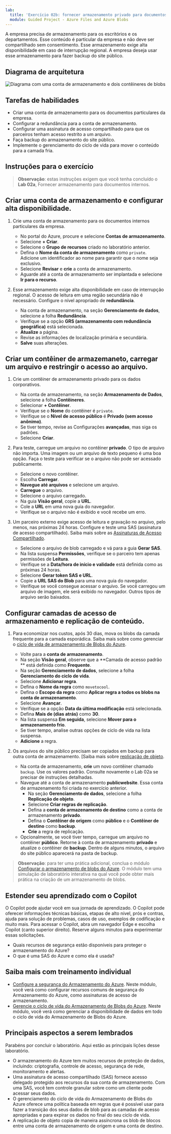 ```yaml
---
lab:
  title: 'Exercício 02b: fornecer armazenamento privado para documentos internos da empresa'
  module: Guided Project - Azure Files and Azure Blobs
---
```



A empresa precisa de armazenamento para os escritórios e os departamentos. Esse conteúdo é particular da empresa e não deve ser compartilhado sem consentimento. Esse armazenamento exige alta disponibilidade em caso de interrupção regional. A empresa deseja usar esse armazenamento para fazer backup do site público. 

## Diagrama de arquitetura

![Diagrama com uma conta de armazenamento e dois contêineres de blobs](../Media/task-3.png)

## Tarefas de habilidades
- Criar uma conta de armazenamento para os documentos particulares da empresa.
- Configurar a redundância para a conta de armazenamento. 
- Configurar uma assinatura de acesso compartilhado para que os parceiros tenham acesso restrito a um arquivo. 
- Faça backup do armazenamento do site público.
- Implemente o gerenciamento do ciclo de vida para mover o conteúdo para a camada fria.

## Instruções para o exercício

> **Observação**: estas instruções exigem que você tenha concluído o **Lab 02a**, Fornecer armazenamento para documentos internos.

## Criar uma conta de armazenamento e configurar alta disponibilidade.

1. Crie uma conta de armazenamento para os documentos internos particulares da empresa.
    - No portal do Azure, procure e selecione **Contas de armazenamento**.  
    - Selecione **+ Criar**. 
    - Selecione o **Grupo de recursos** criado no laboratório anterior.   
    - Defina o **Nome da conta de armazenamento** como `private`. Adicione um identificador ao nome para garantir que o nome seja exclusivo. 
    - Selecione **Revisar** e **crie** a conta de armazenamento. 
    - Aguarde até a conta de armazenamento ser implantada e selecione **Ir para o recurso**.

1. Esse armazenamento exige alta disponibilidade em caso de interrupção regional. O acesso de leitura em uma região secundária não é necessário. Configure o nível apropriado de **redundância**. 

    - Na conta de armazenamento, na seção **Gerenciamento de dados**, selecione a folha **Redundância**. 
    - Verifique se a opção **GRS (armazenamento com redundância geográfica)** está selecionada.
    - **Atualize** a página. 
    - Revise as informações de localização primária e secundária. 
    - **Salve** suas alterações.

## Criar um contêiner de armazemaneto, carregar um arquivo e restringir o acesso ao arquivo. 

1. Crie um contêiner de armazenamento privado para os dados corporativos. 

    - Na conta de armazenamento, na seção **Armazenamento de Dados**, selecione a folha **Contêineres**. 
    - Selecionar **+ Contêiner**. 
    - Verifique se o **Nome** do contêiner é `private`.
    - Verifique se o **Nível de acesso público** é **Privado (sem acesso anônimo)**.
    - Se tiver tempo, revise as Configurações **avançadas**, mas siga os padrões. 
    - Selecione **Criar**. 

1.  Para teste, carregue um arquivo no contêiner **privado**. O tipo de arquivo não importa. Uma imagem ou um arquivo de texto pequeno é uma boa opção. Faça o teste para verificar se o arquivo não pode ser acessado publicamente. 

    - Selecione o novo contêiner.
    - Escolha **Carregar**.
    - **Navegue até arquivos** e selecione um arquivo.
    - **Carregue** o arquivo.
    - Selecione o arquivo carregado.
    - Na guia **Visão geral**, copie a **URL**.
    - Cole a **URL** em uma nova guia do navegador. 
    - Verifique se o arquivo não é exibido e você recebe um erro. 

1. Um parceiro externo exige acesso de leitura e gravação no arquivo, pelo menos, nas próximas 24 horas. Configure e teste uma SAS (assinatura de acesso compartilhado). Saiba mais sobre as [Assinaturas de Acesso Compartilhado](https://learn.microsoft.com/azure/storage/common/storage-sas-overview).

    - Selecione o arquivo de blob carregado e vá para a guia **Gerar SAS**. 
    - Na lista suspensa **Permissões**, verifique se o parceiro tem apenas permissões de **Leitura**.
    - Verifique se a **Data/hora de início e validade** está definida como as próximas 24 horas. 
    - Selecione **Gerar token SAS e URL**.
    - Copie a **URL SAS do Blob** para uma nova guia do navegador.
    - Verifique se você consegue acessar o arquivo. Se você carregou um arquivo de imagem, ele será exibido no navegador. Outros tipos de arquivo serão baixados.

## Configurar camadas de acesso de armazenamento e replicação de conteúdo.

1. Para economizar nos custos, após 30 dias, mova os blobs da camada frequente para a camada esporádica. Saiba mais sobre como gerenciar o [ciclo de vida de armazenamento de Blobs do Azure](https://learn.microsoft.com/azure/storage/blobs/lifecycle-management-policy-configure?tabs=azure-portal).

    - Volte para a **conta de armazenamento**.
    - Na seção **Visão geral**, observe que a **Camada de acesso padrão ** está definida como **Frequente**. 
    - Na seção **Gerenciamento de dados**, selecione a folha **Gerenciamento do ciclo de vida**.
    - Selecione **Adicionar regra**. 
    - Defina o **Nome da regra** como `movetocool`.
    - Defina o **Escopo da regra** como **Aplicar regra a todos os blobs na conta de armazenamento**.
    - Selecione **Avançar**.
    - Verifique se a opção **Data da última modificação** está selecionada.
    - Defina **Mais de (dias atrás)** como **30**.
    - Na lista suspensa **Em seguida**, selecione **Mover para o armazenamento frio**.
    - Se tiver tempo, analise outras opções de ciclo de vida na lista suspensa. 
    - **Adicione** a regra.
  
1. Os arquivos do site público precisam ser copiados em backup para outra conta de armazenamento. [Saiba mais sobre [replicação de objeto](https://learn.microsoft.com/azure/storage/blobs/object-replication-configure?tabs=portal).

    - Na conta de armazenamento, **crie** um novo contêiner chamado `backup`. Use os valores padrão. Consulte novamente o Lab 02a se precisar de instruções detalhadas. 
    - Navegue até a conta de armazenamento **publicwebsite**. Essa conta de armazenamento foi criada no exercício anterior. 
        - Na seção **Gerenciamento de dados**, selecione a folha **Replicação de objeto**. 
        - Selecione **Criar regras de replicação**.
        - Defina a **conta de armazenamento de destino** como a conta de armazenamento  **privado**.
        - Defina o **Contêiner de origem** como **público** e o **Contêiner de destino** como **backup**.
        - **Crie** a regra de replicação. 
    - Opcionalmente, se você tiver tempo, carregue um arquivo no contêiner **público**. Retorne à conta de armazenamento **privado** e atualize o contêiner de **backup**. Dentro de alguns minutos, o arquivo do site público aparecerá na pasta de backup. 

>**Observação**: para ter uma prática adicional, conclua o módulo [Configurar o armazenamento de blobs do Azure](https://learn.microsoft.com/training/modules/configure-blob-storage/). O módulo tem uma simulação de laboratório interativa na qual você pode obter mais prática na criação de um armazenamento de blobs. 

## Estender seu aprendizado com o Copilot

O Copilot pode ajudar você em sua jornada de aprendizado. O Copilot pode oferecer informações técnicas básicas, etapas de alto nível, prós e contras, ajuda para solução de problemas, casos de uso, exemplos de codificação e muito mais. Para acessar o Copilot, abra um navegador Edge e escolha Copilot (canto superior direito). Reserve alguns minutos para experimentar essas solicitações.
+ Quais recursos de segurança estão disponíveis para proteger o armazenamento do Azure?
+ O que é uma SAS do Azure e como ela é usada?

## Saiba mais com treinamento individual

+ [Configure a segurança do Armazenamento do Azure](https://learn.microsoft.com/training/modules/configure-storage-security/). Neste módulo, você verá como configurar recursos comuns de segurança do Armazenamento do Azure, como assinaturas de acesso de armazenamento.
+ [Gerencie o ciclo de vida do Armazenamento de Blobs do Azure](https://learn.microsoft.com/training/modules/configure-storage-security/). Neste módulo, você verá como gerenciar a disponibilidade de dados em todo o ciclo de vida do Armazenamento de Blobs do Azure.

## Principais aspectos a serem lembrados

Parabéns por concluir o laboratório. Aqui estão as principais lições desse laboratório. 
+ O armazenamento do Azure tem muitos recursos de proteção de dados, incluindo: criptografia, controle de acesso, segurança de rede, monitoramento e alertas. 
+ Uma assinatura de acesso compartilhado (SAS) fornece acesso delegado protegido aos recursos da sua conta de armazenamento. Com uma SAS, você tem controle granular sobre como um cliente pode acessar seus dados.
+ O gerenciamento do ciclo de vida do Armazenamento de Blobs do Azure oferece uma política baseada em regras que é possível usar para fazer a transição dos seus dados de blob para as camadas de acesso apropriadas e para expirar os dados no final do seu ciclo de vida.
+ A replicação de objeto copia de maneira assíncrona os blob de blocos entre uma conta de armazenamento de origem e uma conta de destino.
